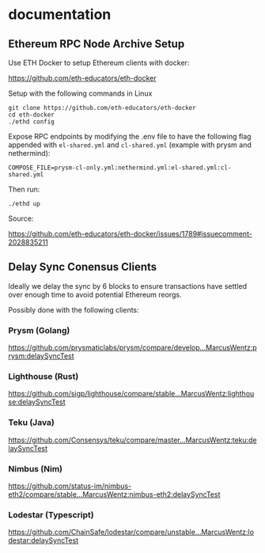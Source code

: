 # documentation

## Ethereum RPC Node Archive Setup

Use ETH Docker to setup Ethereum clients with docker:

https://github.com/eth-educators/eth-docker

Setup with the following commands in Linux

```shell
git clone https://github.com/eth-educators/eth-docker
cd eth-docker
./ethd config
```

Expose RPC endpoints by modifying the .env file to have the following flag appended with `el-shared.yml` and `cl-shared.yml` (example with prysm and nethermind):
```shell
COMPOSE_FILE=prysm-cl-only.yml:nethermind.yml:el-shared.yml:cl-shared.yml
```

Then run:
```shell
./ethd up
```

Source:

https://github.com/eth-educators/eth-docker/issues/1789#issuecomment-2028835211

## Delay Sync Conensus Clients

Ideally we delay the sync by 6 blocks to ensure transactions have settled over enough time to avoid potential Ethereum reorgs.

Possibly done with the following clients:

### Prysm (Golang)

https://github.com/prysmaticlabs/prysm/compare/develop...MarcusWentz:prysm:delaySyncTest

### Lighthouse (Rust)

https://github.com/sigp/lighthouse/compare/stable...MarcusWentz:lighthouse:delaySyncTest

### Teku (Java)

https://github.com/Consensys/teku/compare/master...MarcusWentz:teku:delaySyncTest

### Nimbus (Nim)

https://github.com/status-im/nimbus-eth2/compare/stable...MarcusWentz:nimbus-eth2:delaySyncTest

### Lodestar (Typescript)

https://github.com/ChainSafe/lodestar/compare/unstable...MarcusWentz:lodestar:delaySyncTest
